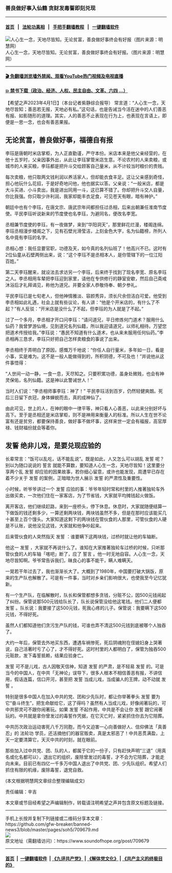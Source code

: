 ### 善良做好事入仙籍 贪财发毒誓即刻兑现
------------------------

#### [首页](https://github.com/gfw-breaker/banned-news3/blob/master/README.md) &nbsp;&nbsp;|&nbsp;&nbsp; [法轮功真相](https://github.com/begood0513/basic/blob/master/README.md)  &nbsp;&nbsp;|&nbsp;&nbsp; [手把手翻墙教程](https://github.com/gfw-breaker/guides/wiki)  &nbsp;&nbsp;|&nbsp;&nbsp; [一键翻墙软件](https://github.com/gfw-breaker/nogfw/blob/master/README.md)  



<div><img alt="人心生一念，天地尽皆知。无论贫富，善良做好事终会有好报（图片来源：明慧网）" src="https://img.soundofhope.org/2023-04/1680380831247.jpg"/>
<br/><figcaption class="caption">
 人心生一念，天地尽皆知。无论贫富，善良做好事终会有好报。（图片来源：明慧网）
</figcaption></div><hr/>

#### [ 🎬  免翻墙浏览墙外禁闻、观看YouTube热门视频及电视直播](https://github.com/gfw-breaker/HelloWorld)

#### [ 💥  禁书下载（政治、经济、人权、民主自由、文革、六四 ...）](https://github.com/gfw-breaker/books/blob/master/README.md)

<div><div class="Content__Wrapper sc-1bvya0-0 elmmKw article_body" data-checkusr="" itemprop="articleBody">
 <div id="post_place_1">
 </div>
 <p class="meta-top">
  <span class="meta">
   【希望之声2023年4月1日】（本台记者紫静综合报导）
  </span>
  常言道：“人心生一念，天地尽皆知；善恶若无报，天地必有私。”这句话，也是告诫当今活在迷中的人们善恶有报、如影随形的道理。其实，人的善恶不止表现在行为上，也表现在言语上，即便是一思一念，也会有善恶果报。
 </p>
 <h2>
  <strong>
   无论贫富，善良做好事，福德自有报
  </strong>
 </h2>
 <p>
  李珏是唐朝时米店掌柜，为人正直勤谨，严守本份。米店本来是他父亲经营的，在他十五岁时，父亲因事外出，从此让李珏掌管米店生意。不论农村的人来卖粮，或城市的人来买粮，李珏都是把升斗交给顾客自己量米，从不计较当时粮价的贵贱。
 </p>
 <p>
  每次卖粮，他只取两文钱利润以养活家人，但却能衣食丰足。这让父亲感到奇怪，担心他玩什么花招，于是好奇地问他，他也据实以答。父亲说：“一般米店，都是大斗买进、小斗卖出，我是进出同用一斗，这已算不错了。你却把升斗交人自量，你比我强。你只取少许利润，我家却能丰衣足食，可见苍天有眼，暗有神护。”
 </p>
 <p>
  朝廷中也有个李珏，在唐文宗、唐武宗年间都担任过丞相，后来出朝兼任淮南节度使。平民李珏听说新来的节度使也名李珏，为避同名，便改名李宽。
 </p>
 <p>
  丞相兼节度使的李珏，有一夜做梦，来到“华阳洞天”，那里鲜花烂漫，楼阁连绵。李珏丞相漫步楼阁之下，见有石壁光滑莹洁，上刻金色大字，名为仙籍榜，所列人名中竟有李珏的名字。
 </p>
 <p>
  丞相心想：我任显要官职，功德及天，如今真的名列仙班了！他高兴不已。这时有2位仙童从石壁两侧出来，说：“这个李珏不是丞相本人，是你管辖下的一位江阳百姓。”
 </p>
 <p>
  第二天李珏醒来，就设法去求访另一个李珏，后来终于找到了现名李宽、原名李珏之人。李丞相用车辇把李珏迎到家里，请他在专供修行的静室安歇，然后自己斋戒沐浴后才礼拜谒见，称他为道兄。并要全家人恭敬侍奉、朝夕参礼。
 </p>
 <p>
  平民李珏已是七旬老人，但他神情雅淡、容颜秀异，须长尺余但洁白可爱。他受到李丞相如此礼遇，社会上就有些议论，有人讲：“他是个开米店的，有什么了不起？”有人反驳：“开米店是没什么了不起，但李珏的为人就是了不起。”
 </p>
 <p>
  过了一个多月，李丞相才开口问李珏：“请问道兄，平日修炼何门道术？服用什么仙药？我曾梦游仙境，见到道兄名列仙籍，所以我迎请道兄，以师礼相待。万望您把道术传授给我。”李珏说：“愚民不知道有什么道术，也从来未服用任何仙药。”李丞相再三恳求，李珏只好把自己怎样卖粮食的事说了出来。
 </p>
 <p>
  李丞相终于弄明白了原因，感慨万千地说：“你任人自行量米，多年如一日，看是小事，实是难为。这不是一般人能做得到的，所积阴德，不可及也！”并说他从这件事悟得：
 </p>
 <p>
  “人世间一动一静，一食一息，天尽知之。只要积累功德，虽身处微贱，也会有神灵保佑，名列仙籍。这是神以此警诫世人！”
 </p>
 <p>
  当时人们说：“李丞相师事李珏：神了！” 平民李珏活到百岁，仍然轻健爽朗。死后三日留下衣冠，身体蝉蜕而去，真的成神仙了。
 </p>
 <p>
  由此可见，世上的人，在神的眼中一律平等，神只看人心善恶，以此来分别好坏与高下。至于是丞相还是米店掌柜，则不是神用来衡量人的标准。所以人生在世不论富有还是贫穷，都要保持善良，做好事不做坏事，这样来世一定会有福报，高官厚禄、钱财福份就会等着你。
 </p>
 <h2>
  <strong>
   <ok href="/term/100461">
    发誓
   </ok>
   绝非儿戏，是要兑现应验的
  </strong>
 </h2>
 <p>
  长辈常言：“饭可以乱吃，话不能乱说”。既是如此，人又怎么可以胡乱
  <ok href="/term/100461">
   发誓
  </ok>
  呢？别以为随口说说的
  <ok href="/term/14995">
   誓言
  </ok>
  就能不算数，要知道人心生一念，天地尽皆知！这里要分享两个乱
  <ok href="/term/100461">
   发誓
  </ok>
  却应验的因果故事，若你细心留意，或许也能发现，周遭早已存在着不少关于
  <ok href="/term/100461">
   发誓
  </ok>
  的案例，正暗暗为世人展示
  <ok href="/term/100461">
   发誓
  </ok>
  的严肃性及重要性。
 </p>
 <p>
  小时候，听爷爷讲过一个
  <ok href="/term/100461">
   发誓
  </ok>
  应验的事：爷爷年轻时常和村里的人推著独轮车外出做买卖，一次他们住在一家客店，为了节省钱，大家就平均摊钱起火做饭。
 </p>
 <p>
  离开客店，他们继续赶路，来到一座桥头，停下休息。休息时，大家就随便结算一下做饭的钱还剩多少，一算还剩两块钱，两块钱虽然不多，但是在那时应该能买几十甚至上百个馒头。大家知道这剩下的两块钱在管伙食的人那里，可管伙食的人硬是不认账，说他没见这钱，大家就和他争吵起来。
 </p>
 <p>
  后来管伙食的人突然指天
  <ok href="/term/100461">
   发誓
  </ok>
  ：谁要瞒下这两块钱，过桥时就让他的车轴断。
 </p>
 <p>
  他这一
  <ok href="/term/100461">
   发誓
  </ok>
  ，大家就不再说什么了。谁知在大家推著独轮车过桥的时候，只听那管伙食的人的车轴「喀吧」断了，应了
  <ok href="/term/14995">
   誓言
  </ok>
  。他一时无地自容。人心生一念，天地尽皆知啊。爷爷常告诉我们，昧良心的事不能干，瞒人难瞒天。
 </p>
 <p>
  一晃若干年过去了，我也渐渐长大了。大概到了1980年，中国要打破大锅饭，原来的生产队也解散了。可是有一件事，当时对乡亲们影响很大，也使我至今记忆犹新。
 </p>
 <p>
  有一个生产队，在临解散时，队长和保管都想多贪钱，分赃不公，因500元钱闹起了纠纷。保管说那500元钱给队长了，队长说保管没给他这笔钱。他们二人便都
  <ok href="/term/100461">
   发誓
  </ok>
  。队长说：我要接了这500元钱，死我心疼的儿子。保管说：我要瞒下这500元钱，不得好死。
 </p>
 <p>
  虽然人们都知道他们贪污生产队的钱，可谁也弄不清这500元钱到底被哪个人独吞了。
 </p>
 <p>
  大约一年后，保管去外地买东西，遭遇车祸惨死，死后阴魂附在侄媳妇身上哭著说，自己活著时亏了心了，才不得好死。这时村里的人都明白了，保管为独吞500元赃款，发下毒誓抵赖，结果应验身亡。
 </p>
 <p>
  <ok href="/term/100461">
   发誓
  </ok>
  可不是儿戏，古人因敬天信神，知道
  <ok href="/term/100461">
   发誓
  </ok>
  的严肃，是不轻易
  <ok href="/term/100461">
   发誓
  </ok>
  的。可是当今的中国人，在中共「无神论」误导下，很多人根本不相信善恶有报，不讲信用，假话连篇，信口开河，甚至把
  <ok href="/term/100461">
   发誓
  </ok>
  当成儿戏，当成骗人的王牌，动不动就
  <ok href="/term/100461">
   发誓
  </ok>
  。
 </p>
 <p>
  特别是很多中国人在加入中共的党、团和少先队时，都让你举著拳头
  <ok href="/term/100461">
   发誓
  </ok>
  要为它“奋斗终生”，把生命献给它，这了得吗？虽然有人当成儿戏，好像闹著玩的，可中共邪灵可不跟你闹著玩。如果
  <ok href="/term/100461">
   发誓
  </ok>
  不起作用，中共是不会让你
  <ok href="/term/100461">
   发誓
  </ok>
  跟它闹著玩的。中共就是拿你曾发过的毒誓作凭据，在它灭亡时，紧紧抓住你去为它陪葬。
 </p>
 <p>
  中共历次政治运动害死八千万同胞，而今又迫害一心向善做好人、信仰佛法「真善忍」的
  <ok href="/term/968">
   法轮功
  </ok>
  学员，还活摘他们的器官贩卖，真是太邪恶了！中共恶贯满盈，上天一定要清算它，天灭中共的时刻，就在眼前。
 </p>
 <p>
  那些加入过中共党、团、队的人，都属于它的一份子，只有赶快声明“三退”（用真名或化名都可以），退出它的组织，废除曾发过的毒誓，才不会为它陪葬，才能走向未来。目前已有四亿一千多万中国人退出了中共党、团、少先队组织。希望人们抓住有限的机缘，废除毒誓，退党自救。
 </p>
 <p>
  (本文根据明慧网文章综合整理编辑成文)
 </p>
 <p class="meta-btm">
  责任编辑：辛吉
 </p>
 <p class="meta-btm">
  本文章或节目经希望之声编辑制作，转载请注明希望之声并包含原文标题及链接。
 </p>
</div>
</div>
<hr/>
手机上长按并复制下列链接或二维码分享本文章：<br/>
https://github.com/gfw-breaker/banned-news3/blob/master/pages/soh5/709679.md <br/>
<a href='https://github.com/gfw-breaker/banned-news3/blob/master/pages/soh5/709679.md'><img src='https://github.com/gfw-breaker/banned-news3/blob/master/pages/soh5/709679.md.png'/></a> <br/>
原文地址（需翻墙访问）：https://www.soundofhope.org/post/709679


------------------------
#### [首页](https://github.com/gfw-breaker/banned-news3/blob/master/README.md) &nbsp;|&nbsp; [一键翻墙软件](https://github.com/gfw-breaker/nogfw/blob/master/README.md) &nbsp;| [《九评共产党》](https://github.com/gfw-breaker/9ping.md/blob/master/README.md#九评之一评共产党是什么) | [《解体党文化》](https://github.com/gfw-breaker/jtdwh.md/blob/master/README.md) | [《共产主义的终极目的》](https://github.com/gfw-breaker/gczydzjmd.md/blob/master/README.md)


<img src='http://gfw-breaker.win/banned-news3/pages/soh5/709679.md' width='0px' height='0px'/>